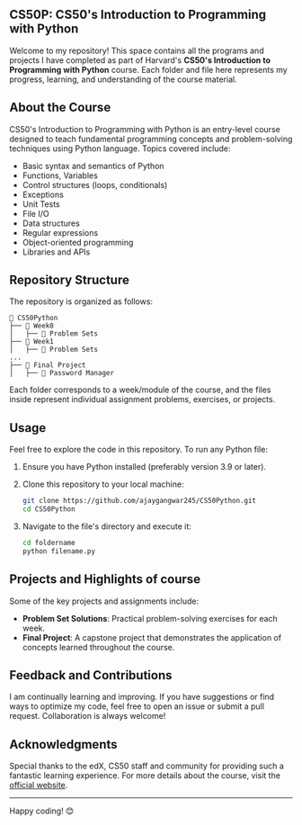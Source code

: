 ## CS50P: CS50's Introduction to Programming with Python

Welcome to my repository! This space contains all the programs and projects I have completed as part of Harvard's **CS50's Introduction to Programming with Python** course. Each folder and file here represents my progress, learning, and understanding of the course material.

## About the Course
CS50's Introduction to Programming with Python is an entry-level course designed to teach fundamental programming concepts and problem-solving techniques using Python language. Topics covered include:

- Basic syntax and semantics of Python
- Functions, Variables
- Control structures (loops, conditionals)
- Exceptions
- Unit Tests
- File I/O
- Data structures
- Regular expressions
- Object-oriented programming
- Libraries and APIs

## Repository Structure
The repository is organized as follows:

```
📂 CS50Python
├── 📁 Week0
│   ├── 📁 Problem Sets
├── 📁 Week1
│   ├── 📁 Problem Sets
...
├── 📁 Final Project
│   ├── 📁 Password Manager
```

Each folder corresponds to a week/module of the course, and the files inside represent individual assignment problems, exercises, or projects.

## Usage
Feel free to explore the code in this repository. To run any Python file:

1. Ensure you have Python installed (preferably version 3.9 or later).
2. Clone this repository to your local machine:

   ```bash
   git clone https://github.com/ajaygangwar245/CS50Python.git
   cd CS50Python
   ```

3. Navigate to the file's directory and execute it:

   ```bash
   cd foldername
   python filename.py
   ```

## Projects and Highlights of course
Some of the key projects and assignments include:

- **Problem Set Solutions**: Practical problem-solving exercises for each week.
- **Final Project**: A capstone project that demonstrates the application of concepts learned throughout the course.

## Feedback and Contributions
I am continually learning and improving. If you have suggestions or find ways to optimize my code, feel free to open an issue or submit a pull request. Collaboration is always welcome!

## Acknowledgments
Special thanks to the edX, CS50 staff and community for providing such a fantastic learning experience. For more details about the course, visit the [official website](https://cs50.harvard.edu/python/).

---

Happy coding! 😊

